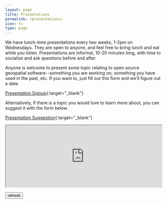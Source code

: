 ```yaml
---
layout: page
title: Presentations
permalink: /presentations/
icon: tv
type: page
---
```


We have lunch-time presentations every two weeks, 1-2pm on Wednesdays. They are open to anyone, and feel free to bring lunch and eat while you listen. Presentations are informal, 10-20 minutes long, with time to socialize and ask questions before and after.

Anyone is welcome to present some topic relating to open source geospatial software--something you are working on, something you have used in the past, etc. If you want to, just fill out this form and we'll figure out a date.

[Presentation Signup](https://forms.gle/dKjcLWRzbwkfYVFz9){:target="_blank"}

Alternatively, if there is a topic you would love to learn more about, you can suggest it with the form below.

[Presentation Suggestion](https://forms.gle/ycK9bXo1nc3MY1vE7){:target="_blank"}

<iframe id="suggestion_form" src="https://docs.google.com/spreadsheets/d/e/2PACX-1vRs8NA7ke2yiwXr4NCaPCY0jEQxrky6eln5dsXkesk4C3zHE6obMfRXixnr3MsDUDuowSSX1Iu-o_EV/pubhtml?widget=true&amp;headers=false" width="100%" height="200px"></iframe>

<button id="refreshform" onClick="document.getElementById('suggestion_form').src = document.getElementById('suggestion_form').src;">refresh</button>

<!--
<iframe src="https://calendar.google.com/calendar/embed?src=el3pu7f0ajeb30upeat0v6ef6k%40group.calendar.google.com&ctz=America%2FChicago" style="border: 0" width="800" height="600" frameborder="0" scrolling="no"></iframe>
-->
